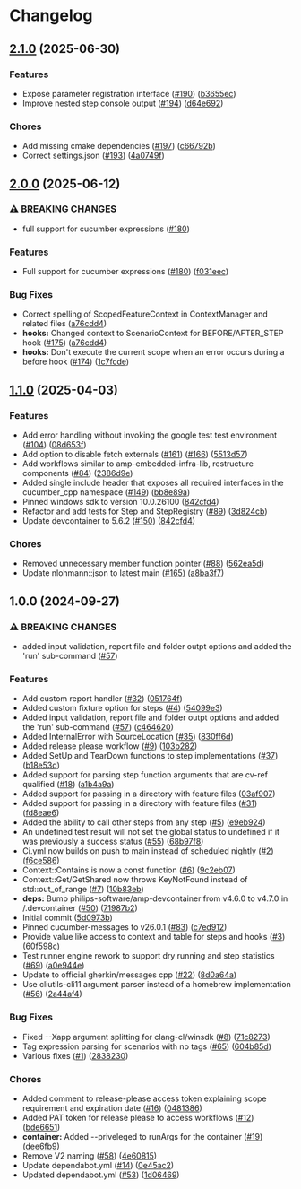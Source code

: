 # Changelog

## [2.1.0](https://github.com/philips-software/amp-cucumber-cpp-runner/compare/v2.0.0...v2.1.0) (2025-06-30)


### Features

* Expose parameter registration interface ([#190](https://github.com/philips-software/amp-cucumber-cpp-runner/issues/190)) ([b3655ec](https://github.com/philips-software/amp-cucumber-cpp-runner/commit/b3655ece25faba31ef4f0d81f173d1c266abd050))
* Improve nested step console output ([#194](https://github.com/philips-software/amp-cucumber-cpp-runner/issues/194)) ([d64e692](https://github.com/philips-software/amp-cucumber-cpp-runner/commit/d64e692c1351825b6e657d51b6cd89db2f0e82b0))


### Chores

* Add missing cmake dependencies ([#197](https://github.com/philips-software/amp-cucumber-cpp-runner/issues/197)) ([c66792b](https://github.com/philips-software/amp-cucumber-cpp-runner/commit/c66792b0d854facb3783cf971ec0bc4696e2b910))
* Correct settings.json ([#193](https://github.com/philips-software/amp-cucumber-cpp-runner/issues/193)) ([4a0749f](https://github.com/philips-software/amp-cucumber-cpp-runner/commit/4a0749f89e12c707c67a31c88f80cbe64e54c4f6))

## [2.0.0](https://github.com/philips-software/amp-cucumber-cpp-runner/compare/v1.1.0...v2.0.0) (2025-06-12)


### ⚠ BREAKING CHANGES

* full support for cucumber expressions ([#180](https://github.com/philips-software/amp-cucumber-cpp-runner/issues/180))

### Features

* Full support for cucumber expressions ([#180](https://github.com/philips-software/amp-cucumber-cpp-runner/issues/180)) ([f031eec](https://github.com/philips-software/amp-cucumber-cpp-runner/commit/f031eec76e632a2701e7ed98827085e4ce75e6fe))


### Bug Fixes

* Correct spelling of ScopedFeatureContext in ContextManager and related files ([a76cdd4](https://github.com/philips-software/amp-cucumber-cpp-runner/commit/a76cdd47a8fb0f65ef76b203cf1f791310939593))
* **hooks:** Changed context to ScenarioContext for BEFORE/AFTER_STEP hook ([#175](https://github.com/philips-software/amp-cucumber-cpp-runner/issues/175)) ([a76cdd4](https://github.com/philips-software/amp-cucumber-cpp-runner/commit/a76cdd47a8fb0f65ef76b203cf1f791310939593))
* **hooks:** Don't execute the current scope when an error occurs during a before hook ([#174](https://github.com/philips-software/amp-cucumber-cpp-runner/issues/174)) ([1c7fcde](https://github.com/philips-software/amp-cucumber-cpp-runner/commit/1c7fcde3dd140ce3f9c7327e66e2a73344625328))

## [1.1.0](https://github.com/philips-software/amp-cucumber-cpp-runner/compare/v1.0.0...v1.1.0) (2025-04-03)


### Features

* Add error handling without invoking the google test test environment ([#104](https://github.com/philips-software/amp-cucumber-cpp-runner/issues/104)) ([08d653f](https://github.com/philips-software/amp-cucumber-cpp-runner/commit/08d653fe47d31d7e070195f7536d4f32e03180e6))
* Add option to disable fetch externals ([#161](https://github.com/philips-software/amp-cucumber-cpp-runner/issues/161)) ([#166](https://github.com/philips-software/amp-cucumber-cpp-runner/issues/166)) ([5513d57](https://github.com/philips-software/amp-cucumber-cpp-runner/commit/5513d5759e9a019adea9930b76e85fadd1bff45c))
* Add workflows similar to amp-embedded-infra-lib, restructure components ([#84](https://github.com/philips-software/amp-cucumber-cpp-runner/issues/84)) ([2386d9e](https://github.com/philips-software/amp-cucumber-cpp-runner/commit/2386d9e571d92f8180167d95611be62f4d4509e5))
* Added single include header that exposes all required interfaces in the cucumber_cpp namespace ([#149](https://github.com/philips-software/amp-cucumber-cpp-runner/issues/149)) ([bb8e89a](https://github.com/philips-software/amp-cucumber-cpp-runner/commit/bb8e89aa5988a3fa23539560b1bfe382358e9934))
* Pinned windows sdk to version 10.0.26100 ([842cfd4](https://github.com/philips-software/amp-cucumber-cpp-runner/commit/842cfd418512471cf2fa83d80e0b719a5d423284))
* Refactor and add tests for Step and StepRegistry ([#89](https://github.com/philips-software/amp-cucumber-cpp-runner/issues/89)) ([3d824cb](https://github.com/philips-software/amp-cucumber-cpp-runner/commit/3d824cb1a0c4824339d2e89b39801bc62c37a60e))
* Update devcontainer to 5.6.2 ([#150](https://github.com/philips-software/amp-cucumber-cpp-runner/issues/150)) ([842cfd4](https://github.com/philips-software/amp-cucumber-cpp-runner/commit/842cfd418512471cf2fa83d80e0b719a5d423284))


### Chores

* Removed unnecessary member function pointer ([#88](https://github.com/philips-software/amp-cucumber-cpp-runner/issues/88)) ([562ea5d](https://github.com/philips-software/amp-cucumber-cpp-runner/commit/562ea5db3bd4643c3304d4758fdc301ccb804bca))
* Update nlohmann::json to latest main ([#165](https://github.com/philips-software/amp-cucumber-cpp-runner/issues/165)) ([a8ba3f7](https://github.com/philips-software/amp-cucumber-cpp-runner/commit/a8ba3f77ed411ee79c92f306cdcfd3e19d409d76))

## 1.0.0 (2024-09-27)


### ⚠ BREAKING CHANGES

* added input validation, report file and folder outpt options and added the 'run' sub-command ([#57](https://github.com/philips-software/amp-cucumber-cpp-runner/issues/57))

### Features

* Add custom report handler ([#32](https://github.com/philips-software/amp-cucumber-cpp-runner/issues/32)) ([051764f](https://github.com/philips-software/amp-cucumber-cpp-runner/commit/051764f7b8459e61329272dbbad54e73b0f00293))
* Added custom fixture option for steps ([#4](https://github.com/philips-software/amp-cucumber-cpp-runner/issues/4)) ([54099e3](https://github.com/philips-software/amp-cucumber-cpp-runner/commit/54099e3673b430b7fa90ced531a7a201570f544d))
* Added input validation, report file and folder outpt options and added the 'run' sub-command ([#57](https://github.com/philips-software/amp-cucumber-cpp-runner/issues/57)) ([c464620](https://github.com/philips-software/amp-cucumber-cpp-runner/commit/c46462034574001fab1aee4479f55da1ae384f0a))
* Added InternalError with SourceLocation ([#35](https://github.com/philips-software/amp-cucumber-cpp-runner/issues/35)) ([830ff6d](https://github.com/philips-software/amp-cucumber-cpp-runner/commit/830ff6d04635ee5d99fc1846a0cadf4aceeb572d))
* Added release please workflow ([#9](https://github.com/philips-software/amp-cucumber-cpp-runner/issues/9)) ([103b282](https://github.com/philips-software/amp-cucumber-cpp-runner/commit/103b2825e34579e79215b917c4387e41b59d3de5))
* Added SetUp and TearDown functions to step implementations ([#37](https://github.com/philips-software/amp-cucumber-cpp-runner/issues/37)) ([b18e53d](https://github.com/philips-software/amp-cucumber-cpp-runner/commit/b18e53d13d80484d0ad4919cac7afd9c75fdfb3d))
* Added support for parsing step function arguments that are cv-ref qualified ([#18](https://github.com/philips-software/amp-cucumber-cpp-runner/issues/18)) ([a1b4a9a](https://github.com/philips-software/amp-cucumber-cpp-runner/commit/a1b4a9a23e10002cf51b6bd366faeffe91ce2aa5))
* Added support for passing in a directory with feature files ([03af907](https://github.com/philips-software/amp-cucumber-cpp-runner/commit/03af907dc65b7eca4840930a9c920570ad34d240))
* Added support for passing in a directory with feature files ([#31](https://github.com/philips-software/amp-cucumber-cpp-runner/issues/31)) ([fd8eae6](https://github.com/philips-software/amp-cucumber-cpp-runner/commit/fd8eae6179d844d73a758ec6a080dfc4a7138449))
* Added the ability to call other steps from any step ([#5](https://github.com/philips-software/amp-cucumber-cpp-runner/issues/5)) ([e9eb924](https://github.com/philips-software/amp-cucumber-cpp-runner/commit/e9eb924abec73a6ea09b07c476376da96c89ca5a))
* An undefined test result will not set the global status to undefined if it was previously a success status ([#55](https://github.com/philips-software/amp-cucumber-cpp-runner/issues/55)) ([68b97f8](https://github.com/philips-software/amp-cucumber-cpp-runner/commit/68b97f8c308954598c3c2f5feff183c1f2fc38b7))
* Ci.yml now builds on push to main instead of scheduled nightly ([#2](https://github.com/philips-software/amp-cucumber-cpp-runner/issues/2)) ([f6ce586](https://github.com/philips-software/amp-cucumber-cpp-runner/commit/f6ce58645cbd6ab2533ec9d04b43bb749fd48068))
* Context::Contains is now a const function ([#6](https://github.com/philips-software/amp-cucumber-cpp-runner/issues/6)) ([9c2eb07](https://github.com/philips-software/amp-cucumber-cpp-runner/commit/9c2eb073525906660a6913f7fbc367414624385e))
* Context::Get/GetShared now throws KeyNotFound instead of std::out_of_range ([#7](https://github.com/philips-software/amp-cucumber-cpp-runner/issues/7)) ([10b83eb](https://github.com/philips-software/amp-cucumber-cpp-runner/commit/10b83eb4d9a625f05131baefb9d565e621727ea9))
* **deps:** Bump philips-software/amp-devcontainer from v4.6.0 to v4.7.0 in /.devcontainer ([#50](https://github.com/philips-software/amp-cucumber-cpp-runner/issues/50)) ([71987b2](https://github.com/philips-software/amp-cucumber-cpp-runner/commit/71987b290cda5e8c009771a15baf8ec28d7db778))
* Initial commit ([5d0973b](https://github.com/philips-software/amp-cucumber-cpp-runner/commit/5d0973bb449a0a1d3cb6b0d7ff677a4ef620fdeb))
* Pinned cucumber-messages to v26.0.1 ([#83](https://github.com/philips-software/amp-cucumber-cpp-runner/issues/83)) ([c7ed912](https://github.com/philips-software/amp-cucumber-cpp-runner/commit/c7ed9120ecb84b8d22212802db13b7ad498cec63))
* Provide value like access to context and table for steps and hooks ([#3](https://github.com/philips-software/amp-cucumber-cpp-runner/issues/3)) ([60f598c](https://github.com/philips-software/amp-cucumber-cpp-runner/commit/60f598c9acf6c131e090c5fead021f72f8a2fa22))
* Test runner engine rework to support dry running and step statistics ([#69](https://github.com/philips-software/amp-cucumber-cpp-runner/issues/69)) ([a0e944e](https://github.com/philips-software/amp-cucumber-cpp-runner/commit/a0e944e4ab6515e05b6b26a887f430e096e3ef0d))
* Update to official gherkin/messages cpp ([#22](https://github.com/philips-software/amp-cucumber-cpp-runner/issues/22)) ([8d0a64a](https://github.com/philips-software/amp-cucumber-cpp-runner/commit/8d0a64a8c88d025441c74185332bc8faa57442c0))
* Use cliutils-cli11 argument parser instead of a homebrew implementation ([#56](https://github.com/philips-software/amp-cucumber-cpp-runner/issues/56)) ([2a44af4](https://github.com/philips-software/amp-cucumber-cpp-runner/commit/2a44af48b829f884fd97db4d2a16610663362597))


### Bug Fixes

* Fixed --Xapp argument splitting for clang-cl/winsdk ([#8](https://github.com/philips-software/amp-cucumber-cpp-runner/issues/8)) ([71c8273](https://github.com/philips-software/amp-cucumber-cpp-runner/commit/71c8273fb61b503380e12f014d5da920e2ce19d2))
* Tag expression parsing for scenarios with no tags ([#65](https://github.com/philips-software/amp-cucumber-cpp-runner/issues/65)) ([604b85d](https://github.com/philips-software/amp-cucumber-cpp-runner/commit/604b85d195c21ee0ac40971550ee7b3ba505b43f))
* Various fixes ([#1](https://github.com/philips-software/amp-cucumber-cpp-runner/issues/1)) ([2838230](https://github.com/philips-software/amp-cucumber-cpp-runner/commit/28382308fcb78f20983960dac2533e533c2c9ecc))


### Chores

* Added comment to release-please access token explaining scope requirement and expiration date ([#16](https://github.com/philips-software/amp-cucumber-cpp-runner/issues/16)) ([0481386](https://github.com/philips-software/amp-cucumber-cpp-runner/commit/0481386279e0b13164e04d0ed33161205b06f075))
* Added PAT token for release please to access workflows ([#12](https://github.com/philips-software/amp-cucumber-cpp-runner/issues/12)) ([bde6651](https://github.com/philips-software/amp-cucumber-cpp-runner/commit/bde6651c024a122241ff3b1068b7bda09be1ed1d))
* **container:** Added --priveleged to runArgs for the container ([#19](https://github.com/philips-software/amp-cucumber-cpp-runner/issues/19)) ([dee6fb9](https://github.com/philips-software/amp-cucumber-cpp-runner/commit/dee6fb990331383a1d45d192f33169fb1182be51))
* Remove V2 naming ([#58](https://github.com/philips-software/amp-cucumber-cpp-runner/issues/58)) ([4e60815](https://github.com/philips-software/amp-cucumber-cpp-runner/commit/4e608154c61f35e675f320e41909e830a69e9b9d))
* Update dependabot.yml ([#14](https://github.com/philips-software/amp-cucumber-cpp-runner/issues/14)) ([0e45ac2](https://github.com/philips-software/amp-cucumber-cpp-runner/commit/0e45ac24e339c52c1381af78f569afcfa83d0efa))
* Updated dependabot.yml ([#53](https://github.com/philips-software/amp-cucumber-cpp-runner/issues/53)) ([1d06469](https://github.com/philips-software/amp-cucumber-cpp-runner/commit/1d06469f2af04c2c3945e933965bab1a64c37cc3))
